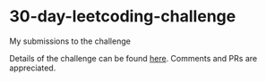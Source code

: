 # 30-day-leetcoding-challenge
My submissions to the challenge

Details of the challenge can be found [here](https://leetcode.com/explore/challenge/card/30-day-leetcoding-challenge/).
Comments and PRs are appreciated.

